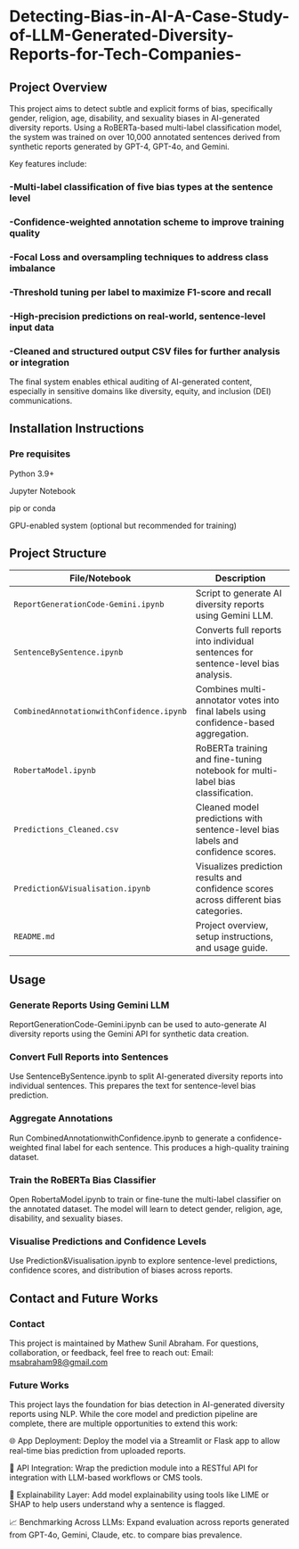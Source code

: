 # Detecting-Bias-in-AI-A-Case-Study-of-LLM-Generated-Diversity-Reports-for-Tech-Companies-
## Project Overview
This project aims to detect subtle and explicit forms of bias, specifically gender, religion, age, disability, and sexuality biases in AI-generated diversity reports. Using a RoBERTa-based multi-label classification model, the system was trained on over 10,000 annotated sentences derived from synthetic reports generated by GPT-4, GPT-4o, and Gemini.

Key features include:

### -Multi-label classification of five bias types at the sentence level

### -Confidence-weighted annotation scheme to improve training quality

### -Focal Loss and oversampling techniques to address class imbalance

### -Threshold tuning per label to maximize F1-score and recall

### -High-precision predictions on real-world, sentence-level input data

### -Cleaned and structured output CSV files for further analysis or integration

The final system enables ethical auditing of AI-generated content, especially in sensitive domains like diversity, equity, and inclusion (DEI) communications.

## Installation Instructions
### Pre requisites
Python 3.9+

Jupyter Notebook

pip or conda

GPU-enabled system (optional but recommended for training)

## Project Structure
| File/Notebook                            | Description                                                                           |
|------------------------------------------|---------------------------------------------------------------------------------------|
| `ReportGenerationCode-Gemini.ipynb`      | Script to generate AI diversity reports using Gemini LLM.          |
| `SentenceBySentence.ipynb`               | Converts full reports into individual sentences for sentence-level bias analysis.     |
| `CombinedAnnotationwithConfidence.ipynb` | Combines multi-annotator votes into final labels using confidence-based aggregation.  |
| `RobertaModel.ipynb`                     | RoBERTa training and fine-tuning notebook for multi-label bias classification.        |
| `Predictions_Cleaned.csv`                | Cleaned model predictions with sentence-level bias labels and confidence scores.      |
| `Prediction&Visualisation.ipynb`         | Visualizes prediction results and confidence scores across different bias categories. |
| `README.md`                              | Project overview, setup instructions, and usage guide.                                |


## Usage
### Generate Reports Using Gemini LLM
ReportGenerationCode-Gemini.ipynb can be used to auto-generate AI diversity reports using the Gemini API for synthetic data creation.

### Convert Full Reports into Sentences
Use SentenceBySentence.ipynb to split AI-generated diversity reports into individual sentences. This prepares the text for sentence-level bias prediction.

### Aggregate Annotations
Run CombinedAnnotationwithConfidence.ipynb to generate a confidence-weighted final label for each sentence. This produces a high-quality training dataset.

### Train the RoBERTa Bias Classifier
Open RobertaModel.ipynb to train or fine-tune the multi-label classifier on the annotated dataset. The model will learn to detect gender, religion, age, disability, and sexuality biases.

### Visualise Predictions and Confidence Levels
Use Prediction&Visualisation.ipynb to explore sentence-level predictions, confidence scores, and distribution of biases across reports.

## Contact and Future Works
### Contact
This project is maintained by Mathew Sunil Abraham.
For questions, collaboration, or feedback, feel free to reach out:
Email: msabraham98@gmail.com

### Future Works
This project lays the foundation for bias detection in AI-generated diversity reports using NLP. While the core model and prediction pipeline are complete, there are multiple opportunities to extend this work:

🌐 App Deployment:
Deploy the model via a Streamlit or Flask app to allow real-time bias prediction from uploaded reports.

📡 API Integration:
Wrap the prediction module into a RESTful API for integration with LLM-based workflows or CMS tools.

🧪 Explainability Layer:
Add model explainability using tools like LIME or SHAP to help users understand why a sentence is flagged.

📈 Benchmarking Across LLMs:
Expand evaluation across reports generated from GPT-4o, Gemini, Claude, etc. to compare bias prevalence.

